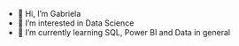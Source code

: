 - 👋 Hi, I’m Gabriela
- 👀 I’m interested in Data Science
- 🌱 I’m currently learning SQL, Power BI and Data in general


<!---
gaacastro/gaacastro is a ✨ special ✨ repository because its `README.md` (this file) appears on your GitHub profile.
You can click the Preview link to take a look at your changes.
--->

